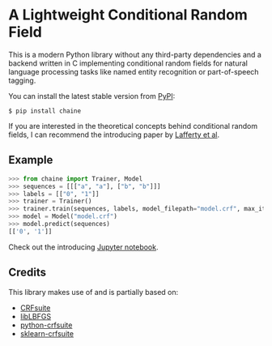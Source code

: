 # A Lightweight Conditional Random Field

This is a modern Python library without any third-party dependencies and a backend written in C implementing conditional random fields for natural language processing tasks like named entity recognition or part-of-speech tagging.

You can install the latest stable version from [PyPI](https://pypi.org/project/chaine):

```
$ pip install chaine
```

If you are interested in the theoretical concepts behind conditional random fields, I can recommend the introducing paper by [Lafferty et al](https://repository.upenn.edu/cgi/viewcontent.cgi?article=1162&context=cis_papers).


## Example

```python
>>> from chaine import Trainer, Model
>>> sequences = [[["a", "a"], ["b", "b"]]]
>>> labels = [["0", "1"]]
>>> trainer = Trainer()
>>> trainer.train(sequences, labels, model_filepath="model.crf", max_iterations=3)
>>> model = Model("model.crf")
>>> model.predict(sequences)
[['0', '1']]
```

Check out the introducing [Jupyter notebook](https://github.com/severinsimmler/chaine/blob/master/notebooks/tutorial.ipynb).


## Credits

This library makes use of and is partially based on:

- [CRFsuite](https://github.com/chokkan/crfsuite)
- [libLBFGS](https://github.com/chokkan/liblbfgs)
- [python-crfsuite](https://github.com/scrapinghub/python-crfsuite)
- [sklearn-crfsuite](https://github.com/TeamHG-Memex/sklearn-crfsuite)
